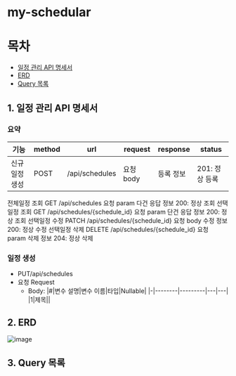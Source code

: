 # my-schedular
# 목차
* [일정 관리 API 명세서](#1-일정-관리-API-명세서)
* [ERD](#2-ERD)
* [Query 목록 ](#3-Query-목록)
## 1. 일정 관리 API 명세서
### 요약
|기능|	method|	url	|request	|response	|status|
|-------------|----|---------------|-----------|---------|--------------|
|신규일정 생성|POST|	/api/schedules|	요청 body	|등록 정보	|201: 정상 등록|
전체일정 조회	GET	/api/schedules	요청 param	다건 응답 정보	200: 정상 조회
선택일정 조회	GET	/api/schedules/{schedule_id}	요청 param	단건 응답 정보	200: 정상 조회
선택일정 수정	PATCH	/api/schedules/{schedule_id}	요청 body	수정 정보	200: 정상 수정
선택일정 삭제	DELETE	/api/schedules/{schedule_id}	요청 param	삭제 정보	204: 정상 삭제
###  일정 생성 
* PUT/api/schedules
* 요청 Request
  * Body:
|#|변수 설명|변수 이름|타입|Nullable|
|-|--------|---------|---|---|
|1|제목||
## 2. ERD
![image](https://github.com/user-attachments/assets/5ff30f78-9b26-4500-93f4-17d2580ebd2b)
## 3. Query 목록
